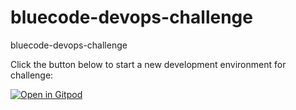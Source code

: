 # bluecode-devops-challenge
bluecode-devops-challenge

Click the button below to start a new development environment for challenge:

[![Open in Gitpod](https://gitpod.io/button/open-in-gitpod.svg)](https://gitpod.io/#https://github.com/tcrst/bluecoding-devops-challenge)
